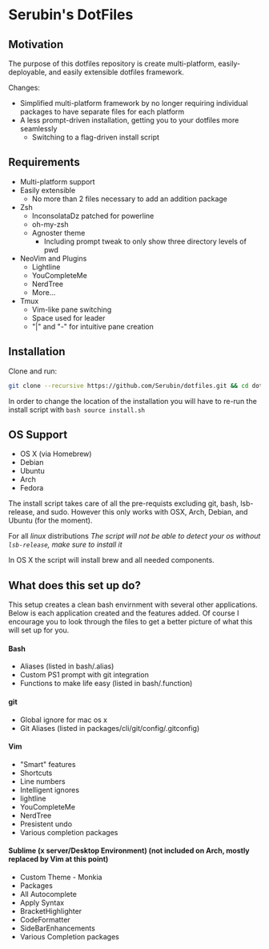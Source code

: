 # Serubin's DotFiles

## Motivation

The purpose of this dotfiles repository is create multi-platform, easily-deployable, and easily extensible dotfiles framework.

Changes:

* Simplified multi-platform framework by no longer requiring individual packages to have separate files for each platform
* A less prompt-driven installation, getting you to your dotfiles more seamlessly
    * Switching to a flag-driven install script

## Requirements
* Multi-platform support
* Easily extensible
    * No more than 2 files necessary to add an addition package 
* Zsh
    * InconsolataDz patched for powerline
    * oh-my-zsh
    * Agnoster theme
        * Including prompt tweak to only show three directory levels of pwd
* NeoVim and Plugins
    * Lightline
    * YouCompleteMe
    * NerdTree
    * More...
* Tmux
    * Vim-like pane switching
    * Space used for leader
    * "|" and "-" for intuitive pane creation

## Installation

Clone and run:

```bash
git clone --recursive https://github.com/Serubin/dotfiles.git && cd dotfiles && ./install.sh
```

In order to change the location of the installation you will have to re-run the install script with ```bash source install.sh ```

## OS Support
* OS X (via Homebrew)
* Debian
* Ubuntu
* Arch
* Fedora

The install script takes care of all the pre-requists excluding git, bash, lsb-release, and sudo. However this only works with OSX, Arch,  Debian, and Ubuntu (for the moment). 

For all *linux* distributions
*The script will not be able to detect your os without ```lsb-release```, make sure to install it*

In OS X the script will install brew and all needed components. 

## What does this set up do?

This setup creates a clean bash envirnment with several other applications. Below is each application created and the features added. Of course I encourage you to look through the files to get a better picture of what this will set up for you.

#### Bash
*   Aliases (listed in bash/.alias)
*   Custom PS1 prompt with git integration
*   Functions to make life easy (listed in bash/.function) 

#### git
* Global ignore for mac os x
* Git Aliases (listed in packages/cli/git/config/.gitconfig)

#### Vim
* "Smart" features
* Shortcuts
* Line numbers
* Intelligent ignores
* lightline
* YouCompleteMe
* NerdTree
* Presistent undo
* Various completion packages

#### Sublime (x server/Desktop Environment) (not included on Arch, mostly replaced by Vim at this point)
* Custom Theme - Monkia
* Packages
 * All Autocomplete
 * Apply Syntax
 * BracketHighlighter
 * CodeFormatter
 * SideBarEnhancements
 * Various Completion packages


